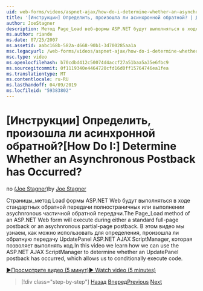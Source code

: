 ```yaml
---
uid: web-forms/videos/aspnet-ajax/how-do-i-determine-whether-an-asynchronous-postback-has-occurred
title: '[Инструкции] Определить, произошла ли асинхронной обратной? | Документы Майкрософт'
author: JoeStagner
description: Метод Page_Load веб-формы ASP.NET будут выполняться в ходе стандартных обратной передачи полностраничных или выполнении asychnronous частичной обратной передачи. В этом видео...
ms.author: riande
ms.date: 07/25/2007
ms.assetid: aabc168b-582a-4668-90b1-3d700285aa1a
msc.legacyurl: /web-forms/videos/aspnet-ajax/how-do-i-determine-whether-an-asynchronous-postback-has-occurred
msc.type: video
ms.openlocfilehash: b70cdbd412c50074d4accf27a51baa5a35e6fbc9
ms.sourcegitcommit: 0f1119340e4464720cfd16d0ff15764746ea1fea
ms.translationtype: MT
ms.contentlocale: ru-RU
ms.lasthandoff: 04/09/2019
ms.locfileid: "59383802"
---
```

# <a name="how-do-i-determine-whether-an-asynchronous-postback-has-occurred"></a><span data-ttu-id="517a1-105">[Инструкции] Определить, произошла ли асинхронной обратной?</span><span class="sxs-lookup"><span data-stu-id="517a1-105">[How Do I:] Determine Whether an Asynchronous Postback has Occurred?</span></span>

<span data-ttu-id="517a1-106">по [(Joe Stagner)](https://github.com/JoeStagner)</span><span class="sxs-lookup"><span data-stu-id="517a1-106">by [Joe Stagner](https://github.com/JoeStagner)</span></span>

<span data-ttu-id="517a1-107">Страницы\_метод Load формы ASP.NET Web будут выполняться в ходе стандартных обратной передачи полностраничных или выполнении asychnronous частичной обратной передачи.</span><span class="sxs-lookup"><span data-stu-id="517a1-107">The Page\_Load method of an ASP.NET Web form will execute during either a standard full-page postback or an asychnronous partial-page postback.</span></span> <span data-ttu-id="517a1-108">В этом видео мы узнаем, как можно использовать для определения, произошла ли обратную передачу UpdatePanel ASP.NET AJAX ScriptManager, которая позволяет выполнять код.</span><span class="sxs-lookup"><span data-stu-id="517a1-108">In this video we learn how we can use the ASP.NET AJAX ScriptManager to determine whether an UpdatePanel postback has occurred, which allows us to conditionally execute code.</span></span>

[<span data-ttu-id="517a1-109">&#9654;Просмотрите видео (5 минут)</span><span class="sxs-lookup"><span data-stu-id="517a1-109">&#9654; Watch video (5 minutes)</span></span>](https://channel9.msdn.com/Blogs/ASP-NET-Site-Videos/how-do-i-determine-whether-an-asynchronous-postback-has-occurred)

> [!div class="step-by-step"]
> <span data-ttu-id="517a1-110">[Назад](how-do-i-use-javascript-to-refresh-an-aspnet-ajax-updatepanel.md)
> [Вперед](how-do-i-use-the-conditional-updatemode-of-the-updatepanel.md)</span><span class="sxs-lookup"><span data-stu-id="517a1-110">[Previous](how-do-i-use-javascript-to-refresh-an-aspnet-ajax-updatepanel.md)
[Next](how-do-i-use-the-conditional-updatemode-of-the-updatepanel.md)</span></span>
